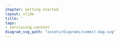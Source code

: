 ```yaml
---
chapter: Getting started
layout: slide
title: ''
tags:
- versioning-content
diagram_svg_path: "assets/diagrams/commit-dag.svg"
---
```

